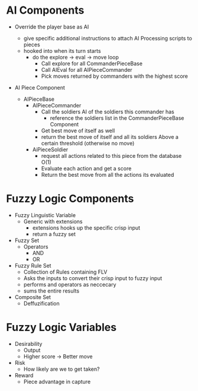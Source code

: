 # AI Components

* Override the player base as AI
    * give specific additional instructions to attach AI Processing scripts to pieces
    * hooked into when its turn starts
        * do the explore -> eval -> move loop
            * Call explore for all CommanderPieceBase
            * Call AIEval for all AIPieceCommander
            * Pick moves returned by commanders with the highest score

* AI Piece Component
    * AIPieceBase
        * AIPieceCommander
            * Call the soldiers AI of the soldiers this commander has 
                * reference the soldiers list in the CommanderPieceBase Component
            * Get best move of itself as well
            * return the best move of itself and all its soldiers Above a certain threshold (otherwise no move)
        * AiPieceSoldier
            * request all actions related to this piece from the database O(1)
            * Evaluate each action and get a score
            * Return the best move from all the actions its evaluated

# Fuzzy Logic Components
* Fuzzy Linguistic Variable
    * Generic with extensions
        * extensions hooks up the specific crisp input
        * return a fuzzy set
* Fuzzy Set
    * Operators
        * AND
        * OR
* Fuzzy Rule Set
    * Collection of Rules containing FLV
    * Asks the inputs to convert their crisp input to fuzzy input
    * performs and operators as neccecary 
    * sums the entire results
* Composite Set
    * Deffuzification

# Fuzzy Logic Variables

* Desirability
    * Output
    * Higher score -> Better move
* Risk
    * How likely are we to get taken?
* Reward
    * Piece advantage in capture